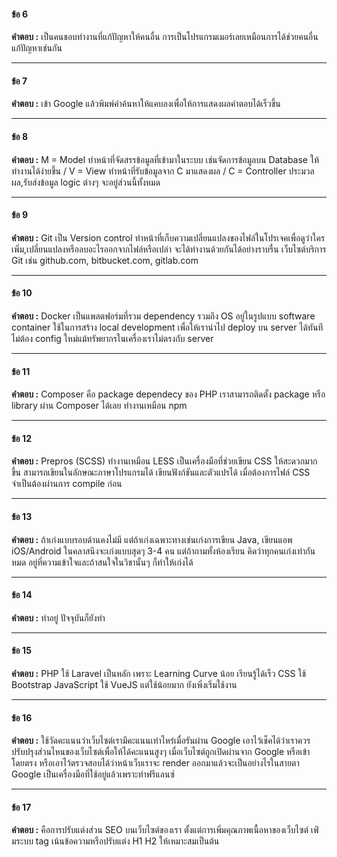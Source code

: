 #### ข้อ 6

**คำตอบ :** เป็นคนชอบทำงานที่แก้ปัญหาให้คนอื่น การเป็นโปรแกรมเมอร์เลยเหมือนการได้ช่วยคนอื่นแก้ปัญหาเช่นกัน

----

#### ข้อ 7

**คำตอบ :** เข้า Google แล้วพิมพ์คำค้นหาให้แคบลงเพื่อให้การแสดงผลคำตอบได้เร็วขึ้น

----

#### ข้อ 8

**คำตอบ :** M = Model ทำหน้าที่จัดสรรข้อมูลที่เข้ามาในระบบ เช่นจัดการข้อมูลบน Database ให้ทำงานได้ง่ายขึ้น / V = View ทำหน้าที่รับข้อมูลจาก C มาแสดงผล / C = Controller ประมวลผล,รับส่งข้อมูล logic ต่างๆ จะอยู่ส่วนนี้ทั้งหมด

----

#### ข้อ 9

**คำตอบ :** Git เป็น Version control ทำหน้าที่เก็บความเปลี่ยนแปลงของไฟล์ในโปรเจคเพื่อดูว่าใครเพิ่ม,เปลี่ยนแปลงหรือลบอะไรออกจากไฟล์หรือเปล่า จะได้ทำงานด้วยกันได้อย่างราบรื่น เว็บไซต์บริการ Git เช่น github.com, bitbucket.com, gitlab.com

----

#### ข้อ 10

**คำตอบ :** Docker เป็นแพลตฟอร์มที่รวม dependency รวมถึง OS อยู่ในรูปแบบ software container ใช้ในการสร้าง local development เพื่อให้เรานำไป deploy บน server ได้ทันที ไม่ต้อง config ใหม่แม้ทรัพยากรในเครื่องเราไม่ตรงกับ server

----

#### ข้อ 11

**คำตอบ :** Composer คือ package dependecy ของ PHP เราสามารถติดตั้ง package หรือ library ผ่าน Composer ได้เลย ทำงานเหมือน npm

----

#### ข้อ 12

**คำตอบ :** Prepros (SCSS) ทำงานเหมือน LESS เป็นเครื่องมือที่ช่วยเขียน CSS ให้สะดวกมากขึ้น สามารถเขียนในลักษณะภาษาโปรแกรมได้ เขียนฟังก์ชันและตัวแปรได้ เมื่อต้องการไฟล์ CSS จำเป็นต้องผ่านการ compile ก่อน

----

#### ข้อ 13

**คำตอบ :** ถ้าเก่งแบบรอบด้านคงไม่มี แต่ถ้าเก่งเฉพาะทางเช่นเก่งการเขียน Java, เขียนแอพ iOS/Android ในคลาสนึงจะเก่งแบบสุดๆ 3-4 คน แต่ถ้าถามทั้งห้องเรียน คิดว่าทุกคนเก่งเท่ากันหมด อยู่ที่ความเข้าใจและถ้าสนใจในวิชานั้นๆ ก็ทำให้เก่งได้

----

#### ข้อ 14

**คำตอบ :** ทำอยู่ ปัจจุบันก็ยังทำ

----

#### ข้อ 15

**คำตอบ :** PHP ใช้ Laravel เป็นหลัก เพราะ Learning Curve น้อย เรียนรู้ได้เร็ว CSS ใช้ Bootstrap JavaScript ใช้ VueJS แต่ใช้น้อยมาก ยังเพิ่งเริ่มใช้งาน

----

#### ข้อ 16

**คำตอบ :** ใช้วัดคะแนนว่าเว็บไซต์เรามีคะแนนเท่าไหร่เมื่อรันผ่าน Google เอาไว้เช็คได้ว่าเราควรปรับปรุงส่วนไหนของเว็บไซต์เพื่อให้ได้คะแนนสูงๆ เมื่อเว็บไซต์ถูกเปิดผ่านจาก Google หรือเข้าโดยตรง หรือเอาไว้ตรวจสอบได้ว่าหน้าเว็บเราจะ render ออกมาแล้วจะเป็นอย่างไรในสายตา Google เป็นเครื่องมือที่ใช้อยู่แล้วเพราะทำฟรีแลนซ์

----

#### ข้อ 17

**คำตอบ :** คือการปรับแต่งส่วน SEO บนเว็บไซต์ของเรา ตั้งแต่การเพิ่มคุณภาพเนื้อหาของเว็บไซต์ เพ่ิมระบบ tag เน้นข้อความหรือปรับแต่ง H1 H2 ให้เหมาะสมเป็นต้น